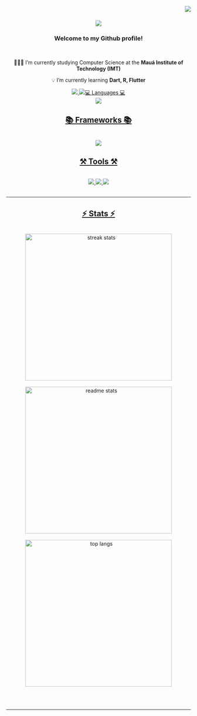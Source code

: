 <img align="right" src="https://visitor-badge.laobi.icu/badge?page_id=Kizzuki.Kizzuki" />

<h1 align="center">
    <img src="https://readme-typing-svg.herokuapp.com/?font=Righteous&size=35&center=true&vCenter=true&width=500&height=70&color=3299CC&duration=4000&lines=Hi+There!+👋🏻;+I'm+Thiago+Arevolo!;" />
</h1>

<h3 align="center">Welcome to my Github profile! </h3>

<br/>

<div align="center">
 
 🧑🏻‍💻 I’m currently studying Computer Science at the **Mauá Institute of Technology (IMT)** 
 
 💡 I’m currently learning **Dart, R, Flutter**

 </div>
 
<div align="center"> 
  <a href="mailto:arevolo.thiago@gmail.com">
    <img src="https://img.shields.io/badge/Gmail-333333?style=for-the-badge&logo=gmail&logoColor=red"/>
  </a>
    
  <a href="https://www.linkedin.com/in/thiago-arevolo/" target="_blank">
    <img src="https://img.shields.io/badge/LinkedIn-0077B5?style=for-the-badge&logo=linkedin&logoColor=white/>
  </a>
</div>

 <hr/>
 
<h2 align="center">💻 Languages 💻</h2>
<br/>
<div align="center">
    <img src="https://skillicons.dev/icons?i=r,python,javascript,typescript,java,react,dart,flutter,mysql" /><br>
    
</div>
<h2 align="center">📚 Frameworks 📚</h2>
<br/>
<div align="center">
    <img src="https://skillicons.dev/icons?i=html,css,vscode,github,figma,git,discord" /><br>
    
</div>
<h2 align="center">⚒️ Tools ⚒️</h2>
<br/>
<div align="center">
    <img src="https://img.shields.io/badge/Microsoft_Excel-217346?style=for-the-badge&logo=microsoft-excel&logoColor=white" />
    <img src="https://img.shields.io/badge/Microsoft_PowerPoint-B7472A?style=for-the-badge&logo=microsoft-powerpoint&logoColor=white" />
    <img src="https://img.shields.io/badge/Microsoft_Word-2B579A?style=for-the-badge&logo=microsoft-word&logoColor=white" />
<br>
    
</div>

<br/>
<hr/>

<h2 align="center">⚡ Stats ⚡</h2>
<br>
<div align=center>
  <img width=400 align= "center" src="https://streak-stats.demolab.com/?user=Kizzuki&count_private=true&theme=react&border_radius=10" alt="streak stats"/>
    <br>
    <br>
  <img width=400 align= "center" src="https://github-readme-stats.vercel.app/api?username=Kizzuki&count_private=true&show_icons=true&theme=react&rank_icon=github&border_radius=10" alt="readme stats" />
    <br>
    <br>
  <img width=400 align= "center" src="https://github-readme-stats.vercel.app/api/top-langs/?username=Kizzuki&hide=HTML&langs_count=8&layout=compact&theme=react&border_radius=10&size_weight=0.5&count_weight=0.5&exclude_repo=github-readme-stats" alt="top langs" />
</div>

<br/><br/>

<hr/>
